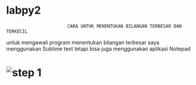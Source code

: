 # labpy2
                           CARA UNTUK MENENTUKAN BILANGAN TERBESAR DAN TERKECIL

untuk mengawali program menentukan bilangan terbesar saya menggunakan Sublime text tetapi bisa juga menggunakan aplikasi Notepad

# ![step 1](https://user-images.githubusercontent.com/47550007/52615812-1361ee00-2ec9-11e9-886a-1c0bcc08a381.png)

